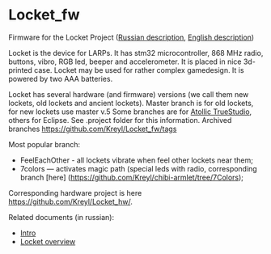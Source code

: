 # Locket_fw
Firmware for the Locket Project ([Russian description](https://ostranna.ru/gamedesign/locket), [English description](https://ostranna.ru/?lang=en))

Locket is the device for LARPs. It has stm32 microcontroller, 868 MHz radio, buttons, vibro, RGB led, beeper and accelerometer. It is placed in nice 3d-printed case. Locket may be used for rather complex gamedesign. It is powered by two AAA batteries. 

Locket has several hardware (and firmware) versions (we call them new lockets, old lockets and ancient lockets). Master branch is for old lockets, for new lockets use master v.5
Some branches are for [Atollic TrueStudio](https://atollic.com/truestudio/), others for Eclipse. See .project folder for this information.
Archived branches https://github.com/Kreyl/Locket_fw/tags

Most popular branch: 
* FeelEachOther - all lockets vibrate when feel other lockets near them;
* 7colors — activates magic path (special leds with radio, corresponding branch [here] (https://github.com/Kreyl/chibi-armlet/tree/7Colors);

Corresponding hardware project is here https://github.com/Kreyl/Locket_hw/.

Related documents (in russian):
* [Intro](https://docs.google.com/document/d/1VGHBuTp0xBRUtcHy9ScYkq9dG9T-dtdOIOypzqds3ys/)
* [Locket overview](https://docs.google.com/document/d/1vjQiIySmDtnYaPiQdY_UE_RC2neNxGzWfggWsQX2K9c/)

